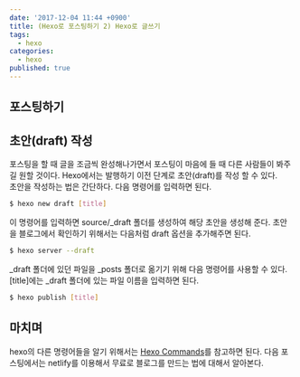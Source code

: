 ```yaml
---
date: '2017-12-04 11:44 +0900'
title: (Hexo로 포스팅하기 2) Hexo로 글쓰기
tags:
  - hexo
categories:
  - hexo
published: true
---
```

## 포스팅하기

## 초안(draft) 작성
포스팅을 할 때 글을 조금씩 완성해나가면서 포스팅이 마음에 들 때 다른 사람들이 봐주길 원할 것이다. Hexo에서는 발행하기 이전 단계로 초안(draft)를 작성 할 수 있다.</br>
초안을 작성하는 법은 간단하다. 다음 명령어를 입력하면 된다.
```bash
$ hexo new draft [title]
```
이 명령어를 입력하면 source/_draft 폴더를 생성하여 해당 초안을 생성해 준다.
초안을 블로그에서 확인하기 위해서는 다음처럼 draft 옵션을 추가해주면 된다.
```bash
$ hexo server --draft
```

_draft 폴더에 있던 파일을 _posts 폴더로 옮기기 위해 다음 명령어를 사용할 수 있다.
[title]에는 _draft 폴더에 있는 파일 이름을 입력하면 된다.
```bash
$ hexo publish [title]
```

## 마치며
hexo의 다른 명령어들을 알기 위해서는 [Hexo Commands](https://hexo.io/ko/docs/commands.html)를 참고하면 된다.
다음 포스팅에서는 netlify를 이용해서 무료로 블로그를 만드는 법에 대해서 알아본다.
